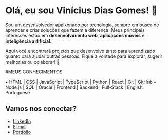 # Olá, eu sou Vinícius Dias Gomes! 👋

Sou um desenvolvedor apaixonado por tecnologia, sempre em busca de aprender e criar soluções que fazem a diferença. Meus principais interesses estão em **desenvolvimento web**, **aplicações móveis** e **inteligência artificial**.  

Aqui você encontrará projetos que desenvolvo tanto para aprendizado quanto para ajudar outras pessoas. Fique à vontade para explorar, sugerir melhorias ou colaborar! 🚀  

#MEUS CONHECIMENTOS

•  HTML | CSS | JavaScript | TypeScript | Python | React | Git | GitHub 
•  Node.js | SQL | Oracle | Frontend | Backend | Full-Stack | English, Portuguese  

## Vamos nos conectar?  
- [LinkedIn](https://www.linkedin.com/in/viniciusdiasgomes)  
- [E-mail](mailto:seuemail@exemplo.com)  
- [Portfólio](https://seu-portfolio.com)  
